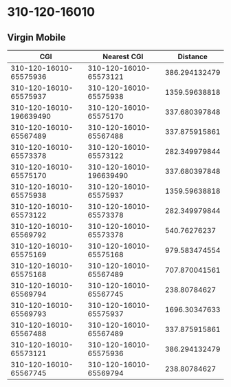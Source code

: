 # 310-120-16010
## Virgin Mobile


| CGI | Nearest CGI | Distance |
|-----|-------------|----------|
| 310-120-16010-65575936 | 310-120-16010-65573121 | 386.294132479 |
| 310-120-16010-65575937 | 310-120-16010-65575938 | 1359.59638818 |
| 310-120-16010-196639490 | 310-120-16010-65575170 | 337.680397848 |
| 310-120-16010-65567489 | 310-120-16010-65567488 | 337.875915861 |
| 310-120-16010-65573378 | 310-120-16010-65573122 | 282.349979844 |
| 310-120-16010-65575170 | 310-120-16010-196639490 | 337.680397848 |
| 310-120-16010-65575938 | 310-120-16010-65575937 | 1359.59638818 |
| 310-120-16010-65573122 | 310-120-16010-65573378 | 282.349979844 |
| 310-120-16010-65569792 | 310-120-16010-65573378 | 540.76276237 |
| 310-120-16010-65575169 | 310-120-16010-65575168 | 979.583474554 |
| 310-120-16010-65575168 | 310-120-16010-65567489 | 707.870041561 |
| 310-120-16010-65569794 | 310-120-16010-65567745 | 238.80784627 |
| 310-120-16010-65569793 | 310-120-16010-65575937 | 1696.30347633 |
| 310-120-16010-65567488 | 310-120-16010-65567489 | 337.875915861 |
| 310-120-16010-65573121 | 310-120-16010-65575936 | 386.294132479 |
| 310-120-16010-65567745 | 310-120-16010-65569794 | 238.80784627 |
